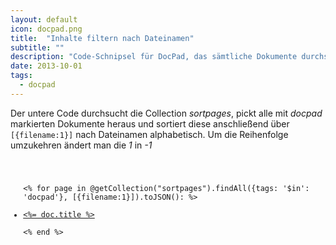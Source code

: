 ```yaml
---
layout: default
icon: docpad.png
title:  "Inhalte filtern nach Dateinamen"
subtitle: ""
description: "Code-Schnipsel für DocPad, das sämtliche Dokumente durchsucht und die Dokumente nach Name sortiert zurückgibt."
date: 2013-10-01
tags:
  - docpad
---
```

Der untere Code durchsucht die Collection *sortpages*, pickt alle mit *docpad* markierten Dokumente heraus und sortiert diese anschließend über `[{filename:1}]` nach Dateinamen alphabetisch. Um die Reihenfolge umzukehren ändert man die *1* in *-1*

<pre><code class="lang-ruby">
<ul>
<% for page in @getCollection("sortpages").findAll({tags: '$in': 'docpad'}, [{filename:1}]).toJSON(): %>
    <li><a href="<%= doc.url %>"><%= doc.title %></a></li>
<% end %>
</ul>
</code></pre>